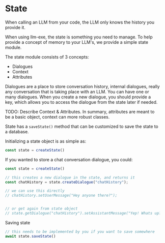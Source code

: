 # State

When calling an LLM from your code, the LLM only knows the history you provide it.

When using llm-exe, the state is something you need to manage. To help provide a concept of memory to your LLM's, we provide a simple state module. 

The state module consists of 3 concepts:
- Dialogues
- Context
- Attributes

Dialogues are a place to store conversation history, internal dialogues, really any conversation that is taking place with an LLM. You can have one or many dialogues. When you create a new dialogue, you should provide a key, which allows you to access the dialogue from the state later if needed.

TODO:
Describe Context & Attributes. In summary, attributes are meant to be a basic object, context can more robust classes.

State has a `saveState()` method that can be customized to save the state to a database.

Initializing a state object is as simple as:
```ts
const state = createState()
```

If you wanted to store a chat conversation dialogue, you could:
```ts
const state = createState()

// this creates a new dialogue in the state, and returns it
const chatHistory = state.createDialogue("chatHistory");

// we can use this directly
// chatHistory.setUserMessage("Hey anyone there?");


// or get again from state object
// state.getDialogue("chatHistory").setAssistantMessage("Yep! Whats up?");
```


Saving state
```ts
// this needs to be implemented by you if you want to save somewhere
await state.saveState()
```